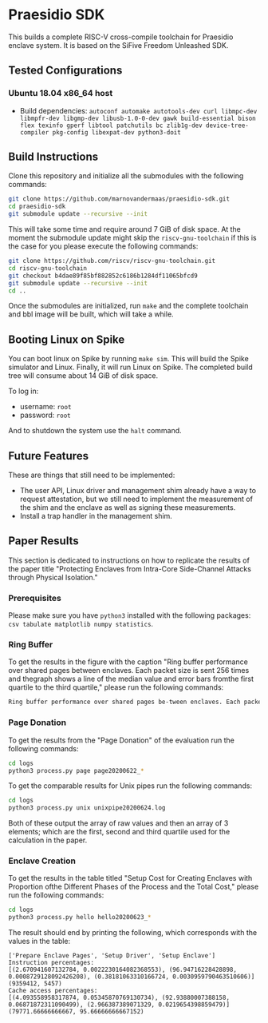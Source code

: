 # Praesidio SDK

This builds a complete RISC-V cross-compile toolchain for Praesidio enclave system. It is based on the SiFive Freedom Unleashed SDK.

## Tested Configurations

### Ubuntu 18.04 x86_64 host

- Build dependencies: `autoconf automake autotools-dev curl libmpc-dev libmpfr-dev libgmp-dev libusb-1.0-0-dev gawk build-essential bison flex texinfo gperf libtool patchutils bc zlib1g-dev device-tree-compiler pkg-config libexpat-dev python3-doit`

## Build Instructions

Clone this repository and initialize all the submodules with the following commands:

```bash
git clone https://github.com/marnovandermaas/praesidio-sdk.git
cd praesidio-sdk
git submodule update --recursive --init
```

This will take some time and require around 7 GiB of disk space. At the moment the submodule update might skip the `riscv-gnu-toolchain` if this is the case for you please execute the following commands:

```bash
git clone https://github.com/riscv/riscv-gnu-toolchain.git
cd riscv-gnu-toolchain
git checkout b4dae89f85bf882852c6186b1284df11065bfcd9
git submodule update --recursive --init
cd ..
```

Once the submodules are initialized, run `make` and the complete toolchain and bbl image will be built, which will take a while.

## Booting Linux on Spike

You can boot linux on Spike by running `make sim`. This will build the Spike simulator and Linux. Finally, it will run Linux on Spike. The completed build tree will consume about 14 GiB of disk space.

To log in:
- username: `root`
- password: `root`

And to shutdown the system use the `halt` command.

## Future Features
These are things that still need to be implemented:
- The user API, Linux driver and management shim already have a way to request attestation, but we still need to implement the measurement of the shim and the enclave as well as signing these measurements.
- Install a trap handler in the management shim.

## Paper Results
This section is dedicated to instructions on how to replicate the results of the paper title "Protecting Enclaves from Intra-Core Side-Channel Attacks through Physical Isolation."

### Prerequisites
Please make sure you have `python3` installed with the following packages: `csv tabulate matplotlib numpy statistics`.


### Ring Buffer
To get the results in the figure with the caption "Ring buffer performance over shared pages between enclaves. Each packet size is sent 256 times and thegraph shows a line of the median value and error bars fromthe first quartile to the third quartile," please run the following commands:
```bash
Ring buffer performance over shared pages be-tween enclaves. Each packet size is sent 256 times and thegraph shows a line of the median value and error bars fromthe first quartile to the third quartile.
```

### Page Donation
To get the results from the "Page Donation" of the evaluation run the following commands:
```bash
cd logs
python3 process.py page page20200622_*
```

To get the comparable results for Unix pipes run the following commands:
```bash
cd logs
python3 process.py unix unixpipe20200624.log
```

Both of these output the array of raw values and then an array of 3 elements; which are the first, second and third quartile used for the calculation in the paper.

### Enclave Creation
To get the results in the table titled "Setup Cost for Creating Enclaves with Proportion ofthe Different Phases of the Process and the Total Cost," please run the following commands:
```bash
cd logs
python3 process.py hello hello20200623_*
```

The result should end by printing the following, which corresponds with the values in the table:
```
['Prepare Enclave Pages', 'Setup Driver', 'Setup Enclave']
Instruction percentages:
[(2.670941607132784, 0.0022230164082368553), (96.94716228428898, 0.0008729128092426208), (0.38181063310166724, 0.0030959790463510606)]
(9359412, 5457)
Cache access percentages:
[(4.093558958317874, 0.05345870769130734), (92.93880007388158, 0.06871872311090499), (2.966387389071329, 0.0219654398859479)]
(79771.66666666667, 95.66666666667152)
```
